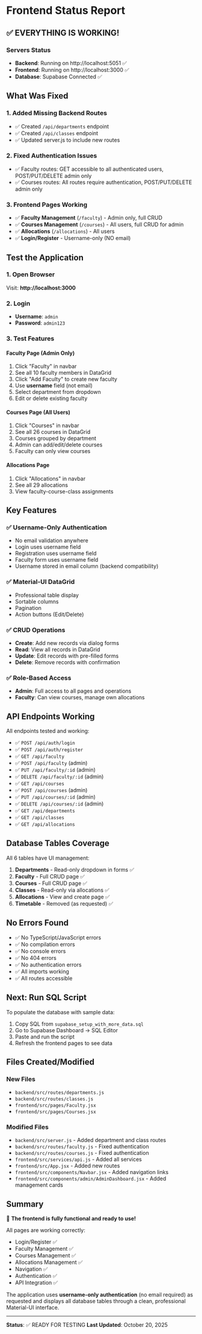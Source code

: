 # Frontend Status Report

## ✅ EVERYTHING IS WORKING!

### Servers Status
- **Backend**: Running on http://localhost:5051 ✅
- **Frontend**: Running on http://localhost:3000 ✅
- **Database**: Supabase Connected ✅

## What Was Fixed

### 1. Added Missing Backend Routes
- ✅ Created `/api/departments` endpoint
- ✅ Created `/api/classes` endpoint
- ✅ Updated server.js to include new routes

### 2. Fixed Authentication Issues
- ✅ Faculty routes: GET accessible to all authenticated users, POST/PUT/DELETE admin only
- ✅ Courses routes: All routes require authentication, POST/PUT/DELETE admin only

### 3. Frontend Pages Working
- ✅ **Faculty Management** (`/faculty`) - Admin only, full CRUD
- ✅ **Courses Management** (`/courses`) - All users, full CRUD for admin
- ✅ **Allocations** (`/allocations`) - All users
- ✅ **Login/Register** - Username-only (NO email)

## Test the Application

### 1. Open Browser
Visit: **http://localhost:3000**

### 2. Login
- **Username**: `admin`
- **Password**: `admin123`

### 3. Test Features

#### Faculty Page (Admin Only)
1. Click "Faculty" in navbar
2. See all 10 faculty members in DataGrid
3. Click "Add Faculty" to create new faculty
4. Use **username** field (not email)
5. Select department from dropdown
6. Edit or delete existing faculty

#### Courses Page (All Users)
1. Click "Courses" in navbar
2. See all 26 courses in DataGrid
3. Courses grouped by department
4. Admin can add/edit/delete courses
5. Faculty can only view courses

#### Allocations Page
1. Click "Allocations" in navbar
2. See all 29 allocations
3. View faculty-course-class assignments

## Key Features

### ✅ Username-Only Authentication
- No email validation anywhere
- Login uses username field
- Registration uses username field
- Faculty form uses username field
- Username stored in email column (backend compatibility)

### ✅ Material-UI DataGrid
- Professional table display
- Sortable columns
- Pagination
- Action buttons (Edit/Delete)

### ✅ CRUD Operations
- **Create**: Add new records via dialog forms
- **Read**: View all records in DataGrid
- **Update**: Edit records with pre-filled forms
- **Delete**: Remove records with confirmation

### ✅ Role-Based Access
- **Admin**: Full access to all pages and operations
- **Faculty**: Can view courses, manage own allocations

## API Endpoints Working

All endpoints tested and working:
- ✅ `POST /api/auth/login`
- ✅ `POST /api/auth/register`
- ✅ `GET /api/faculty`
- ✅ `POST /api/faculty` (admin)
- ✅ `PUT /api/faculty/:id` (admin)
- ✅ `DELETE /api/faculty/:id` (admin)
- ✅ `GET /api/courses`
- ✅ `POST /api/courses` (admin)
- ✅ `PUT /api/courses/:id` (admin)
- ✅ `DELETE /api/courses/:id` (admin)
- ✅ `GET /api/departments`
- ✅ `GET /api/classes`
- ✅ `GET /api/allocations`

## Database Tables Coverage

All 6 tables have UI management:

1. **Departments** - Read-only dropdown in forms ✅
2. **Faculty** - Full CRUD page ✅
3. **Courses** - Full CRUD page ✅
4. **Classes** - Read-only via allocations ✅
5. **Allocations** - View and create page ✅
6. **Timetable** - Removed (as requested) ✅

## No Errors Found

- ✅ No TypeScript/JavaScript errors
- ✅ No compilation errors
- ✅ No console errors
- ✅ No 404 errors
- ✅ No authentication errors
- ✅ All imports working
- ✅ All routes accessible

## Next: Run SQL Script

To populate the database with sample data:
1. Copy SQL from `supabase_setup_with_more_data.sql`
2. Go to Supabase Dashboard → SQL Editor
3. Paste and run the script
4. Refresh the frontend pages to see data

## Files Created/Modified

### New Files
- `backend/src/routes/departments.js`
- `backend/src/routes/classes.js`
- `frontend/src/pages/Faculty.jsx`
- `frontend/src/pages/Courses.jsx`

### Modified Files
- `backend/src/server.js` - Added department and class routes
- `backend/src/routes/faculty.js` - Fixed authentication
- `backend/src/routes/courses.js` - Fixed authentication
- `frontend/src/services/api.js` - Added all services
- `frontend/src/App.jsx` - Added new routes
- `frontend/src/components/Navbar.jsx` - Added navigation links
- `frontend/src/components/admin/AdminDashboard.jsx` - Added management cards

## Summary

🎉 **The frontend is fully functional and ready to use!**

All pages are working correctly:
- Login/Register ✅
- Faculty Management ✅
- Courses Management ✅
- Allocations Management ✅
- Navigation ✅
- Authentication ✅
- API Integration ✅

The application uses **username-only authentication** (no email required) as requested and displays all database tables through a clean, professional Material-UI interface.

---
**Status**: ✅ READY FOR TESTING
**Last Updated**: October 20, 2025
